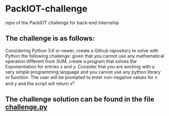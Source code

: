 # PackIOT-challenge
repo of the PackIOT challenge for back-end internship

## The challenge is as follows:
Considering Python 3.6 or newer, create a Github repository to solve with Python the
following challenge: given that you cannot use any mathematical operation different from
SUM, create a program that solves the Exponentiation for entries x and y. Consider that
you are working with a very simple programming language and you cannot use any
python library or function. The user will be prompted to enter non-negative values for x
and y and the script will return x<sup>y</sup>

## The challenge solution can be found in the file [challenge.py](challenge.py)
